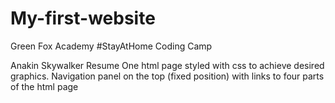 # My-first-website
Green Fox Academy #StayAtHome Coding Camp

Anakin Skywalker Resume
One html page styled with css to achieve desired graphics. 
Navigation panel on the top (fixed position) with links to four parts of the html page
